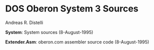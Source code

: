# DOS Oberon System 3 Sources

Andreas R. Distelli 

**System**: System sources (8-August-1995)

**Extender.Asm**: oberon.com assembler source code (8-August-1995)


